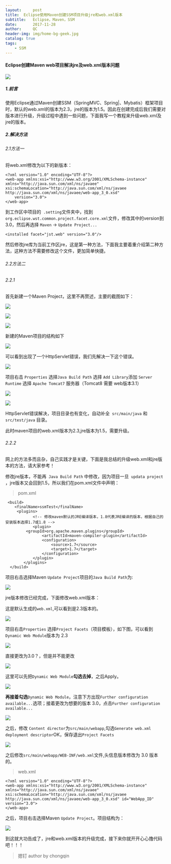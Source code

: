 ```yaml
---
layout:     post
title:  Eclipse使用Maven创建SSM项目升级jre和web.xml版本
subtitle:   Eclipse，Maven，SSM
date:       2017-11-28
author:     QC
header-img: img/home-bg-geek.jpg
catalog: true
tags:
    - SSM
---
```

#### Eclipse创建Maven web项目解决jre及web.xml版本问题

![](F:\typora_md\Eclipse使用Maven创建SSM项目解决jre和web.xml版本\星爷.jpg)

##### 1.前言

使用Eclipse通过Maven创建SSM（SpringMVC、Spring|、Mybatis）框架项目时，默认的web.xml的版本为2.3，jre的版本为1.5。因此在创建完成后我们需要对版本进行升级，升级过程中遇到一些问题，下面我写一个教程来升级web.xml及jre的版本。

##### 2.解决方法

###### 2.1方法一

将web.xml修改为以下的新版本：

```
<?xml version="1.0" encoding="UTF-8"?>
<web-app xmlns:xsi="http://www.w3.org/2001/XMLSchema-instance"
xmlns="http://java.sun.com/xml/ns/javaee"
xsi:schemaLocation="http://java.sun.com/xml/ns/javaee http://java.sun.com/xml/ns/javaee/web-app_3_0.xsd"
    version="3.0">
</web-app>
```

到工作区中项目的` .setting`文件夹中，找到`org.eclipse.wst.common.project.facet.core.xml`文件，修改其中的version到3.0，然后再选择 `Maven` -> `Update Project...`

```
<installed facet="jst.web" version="3.0"/>
```

然后修改jre库为当前工作区jre，这是第一种方法，下面我主要着重介绍第二种方法，这种方法不需要修改这个文件，更加简单快捷。

###### 2.2方法二

###### 2.2.1

首先新建一个Maven Project，这里不再赘述，主要的截图如下：

![](F:\typora_md\Eclipse使用Maven创建SSM项目解决jre和web.xml版本\newMavenPro.png)

![](F:\typora_md\Eclipse使用Maven创建SSM项目解决jre和web.xml版本\newMavenPro2.png)

![](F:\typora_md\Eclipse使用Maven创建SSM项目解决jre和web.xml版本\newMavenPro3.png)

新建的Maven项目的结构如下

![](F:\typora_md\Eclipse使用Maven创建SSM项目解决jre和web.xml版本\项目结构.png)

可以看到出现了一个HttpServlet错误，我们先解决一下这个错误。

![](F:\typora_md\Eclipse使用Maven创建SSM项目解决jre和web.xml版本\错误1.png)

项目右击 `Properties` 选择`Java Build Path` 选择 `Add Library`添加 `Server Runtime` 选择 `Apache Tomcat7` 服务器（Tomcat8 需要 web版本3.1）

![](F:\typora_md\Eclipse使用Maven创建SSM项目解决jre和web.xml版本\配置runserver.png)

![](F:\typora_md\Eclipse使用Maven创建SSM项目解决jre和web.xml版本\错误解决.png)

HttpServlet错误解决，项目目录也有变化，自动补全` src/main/java`  和` src/test/java`  目录。

此时maven项目的web.xml版本为2.3,jre版本为1.5，需要升级。

###### 2.2.2

网上的方法多而且杂，自己实践才是关键，下面是我总结的升级web.xml和jre版本的方法，请大家参考！

修改jre版本，不能再` Java Build Path`  中修改，因为项目一旦` updata project`  ，jre版本又会回到1.5，所以我们在pom.xml文件中声明：

> pom.xml

```
 <build>
    <finalName>ssmTest</finalName>
     <plugins>
            <!-- 修改maven默认的JRE编译版本，1.8代表JRE编译的版本，根据自己的安装版本选择1.7或1.8 -->
            <plugin>
         <groupId>org.apache.maven.plugins</groupId>
                <artifactId>maven-compiler-plugin</artifactId>
                <configuration>
                    <source>1.7</source>
                    <target>1.7</target>
                </configuration>
            </plugin>
        </plugins>
  </build>
```

项目右击选择Maven `Update Project`项目的`Java Build Path`为:

![](F:\typora_md\Eclipse使用Maven创建SSM项目解决jre和web.xml版本\修改jre版本.png)

jre版本修改已经完成，下面修改web.xml版本：

这是默认生成的`web.xml`,可以看到是2.3版本的。

![](F:\typora_md\Eclipse使用Maven创建SSM项目解决jre和web.xml版本\webXML23.png)

项目右击`Properties` 选择`Project Facets`（项目模板），如下图，可以看到`Dynamic Web Module`版本为 2.3

![](F:\typora_md\Eclipse使用Maven创建SSM项目解决jre和web.xml版本\webXML232.png)

直接更改为3.0？，但是并不能更改

![](F:\typora_md\Eclipse使用Maven创建SSM项目解决jre和web.xml版本\不能直接修改webXML.png)

这里可以先把`Dynamic Web Module`**勾选去掉**，之后Apply。

![](F:\typora_md\Eclipse使用Maven创建SSM项目解决jre和web.xml版本\勾去掉.png)

**再接着勾选**`Dynamic Web Module`，注意下方出现`Further configuration available...`选项；接着更改为想要的版本 3.0，点击`Further configuration available...`

![](F:\typora_md\Eclipse使用Maven创建SSM项目解决jre和web.xml版本\webXML修改1.png)

之后，修改 `Content director`为`src/main/webapp`,勾选`Generate web.xml deployment descriptor`OK，保存退出`Project Facets`

![](F:\typora_md\Eclipse使用Maven创建SSM项目解决jre和web.xml版本\webXML修改2.png)

之后修改`src/main/webapp/WEB-INF/web.xml`文件,头信息版本修改为 3.0 版本的。

> web.xml

```
<?xml version="1.0" encoding="UTF-8"?>
<web-app xmlns:xsi="http://www.w3.org/2001/XMLSchema-instance" xmlns="http://java.sun.com/xml/ns/javaee" xsi:schemaLocation="http://java.sun.com/xml/ns/javaee http://java.sun.com/xml/ns/javaee/web-app_3_0.xsd" id="WebApp_ID" version="3.0">
</web-app>
```

之后，项目右击选择Maven `Update Project`。项目结构为：

![](F:\typora_md\Eclipse使用Maven创建SSM项目解决jre和web.xml版本\最终项目结构.png)

到这就大功告成了，jre和web.xml版本的升级完成，接下来你就开开心心撸代码吧！！！

> 摁钉 author by chongqin
